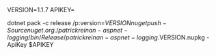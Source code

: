 VERSION=1.1.7
APIKEY=

dotnet pack -c release /p:version=$VERSION
nuget push -Source nuget.org ./patrickreinan-aspnet-logging/bin/Release/patrickreinan-aspnet-logging.$VERSION.nupkg -ApiKey $APIKEY
